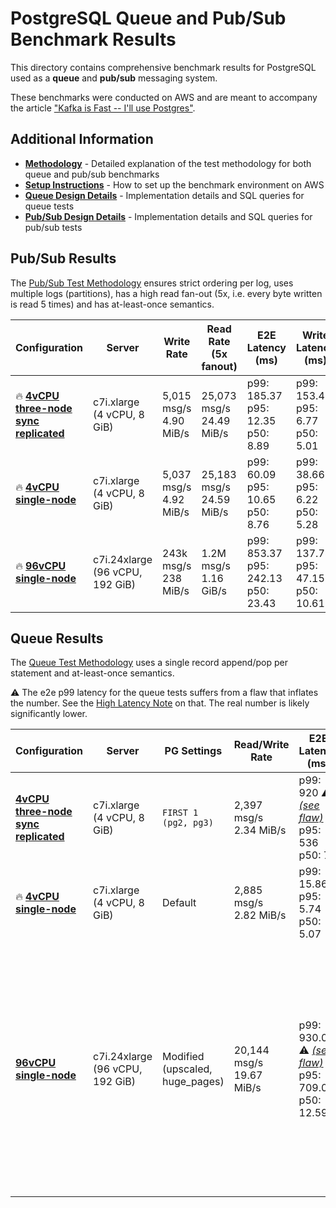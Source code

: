 # PostgreSQL Queue and Pub/Sub Benchmark Results

This directory contains comprehensive benchmark results for PostgreSQL used as a **queue** and **pub/sub** messaging system.

These benchmarks were conducted on AWS and are meant to accompany the article ["Kafka is Fast -- I'll use Postgres"](https://topicpartition.io/blog/postgres-pubsub-queue-benchmarks).

## Additional Information

- **[Methodology](./METHODOLOGY.md)** - Detailed explanation of the test methodology for both queue and pub/sub benchmarks
- **[Setup Instructions](./SETUP.md)** - How to set up the benchmark environment on AWS
- **[Queue Design Details](./queue/README.md)** - Implementation details and SQL queries for queue tests
- **[Pub/Sub Design Details](./pubsub/README.md)** - Implementation details and SQL queries for pub/sub tests

## Pub/Sub Results

The [Pub/Sub Test Methodology](./METHODOLOGY.md#pub-sub) ensures strict ordering per log, uses multiple logs (partitions), has a high read fan-out (5x, i.e. every byte written is read 5 times) and has at-least-once semantics.

| Configuration                                                                                    | Server | Write Rate | Read Rate (5x fanout) | E2E Latency (ms) | Write Latency (ms) | Read Latency (ms) | Partitions | PG Settings                                                                                                     | Bottleneck                                          |
|--------------------------------------------------------------------------------------------------|---------|------------|-----------------------|------------------|-------------------|------------------|------------|-----------------------------------------------------------------------------------------------------------------|-----------------------------------------------------|
| 🔥 **[4vCPU three-node sync replicated](./results/pubsub/4vcpu/three_node/4vcpu_replicated.md)** | c7i.xlarge<br>(4 vCPU, 8 GiB) | 5,015 msg/s<br>4.90 MiB/s | 25,073 msg/s<br>24.49 MiB/s | p99: 185.37<br>p95: 12.35<br>p50: 8.89 | p99: 153.45<br>p95: 6.77<br>p50: 5.01 | p99: 56.69<br>p95: 4.91<br>p50: 3.89 | 4 | `FIRST 1 (pg2, pg3)` and `SET (autovacuum_analyze_scale_factor = 0.05)` on the partition tables                 | number of clients                                   |
| 🔥 **[4vCPU single-node](./results/pubsub/4vcpu/single_node/4vcpu.md)**                          | c7i.xlarge<br>(4 vCPU, 8 GiB) | 5,037 msg/s<br>4.92 MiB/s | 25,183 msg/s<br>24.59 MiB/s | p99: 60.09<br>p95: 10.65<br>p50: 8.76 | p99: 38.66<br>p95: 6.22<br>p50: 5.28 | p99: 27.13<br>p95: 4.67<br>p50: 3.54 | 4 | All defaults<br>(besides `SET (autovacuum_analyze_scale_factor = 0.05)` on the partition tables)                | number of clients                                   |
| 🔥 **[96vCPU single-node](./results/pubsub/96vcpu/single_node/96vcpu.md)**                       | c7i.24xlarge<br>(96 vCPU, 192 GiB) | 243k msg/s<br>238 MiB/s | 1.2M msg/s<br>1.16 GiB/s | p99: 853.37<br>p95: 242.13<br>p50: 23.43 | p99: 137.78<br>p95: 47.15<br>p50: 10.61 | p99: 24.61<br>p95: 19.50<br>p50: 10.45 | 30 | Modified (upscaled, huge_pages) <br> and `SET (autovacuum_analyze_scale_factor = 0.05)` on the partition tables | unsure, probably partitions (8 MiB/s per partition) |

## Queue Results

The [Queue Test Methodology](./METHODOLOGY.md#queues) uses a single record append/pop per statement and at-least-once semantics.

⚠️ The e2e p99 latency for the queue tests suffers from a flaw that inflates the number. See the [High Latency Note](./queue/IMPERFECTIONS.md#high-e2e-latency-note) on that.
The real number is likely significantly lower.

| Configuration | Server | PG Settings | Read/Write Rate | E2E Latency (ms)                                                                                                   | Write Latency (ms) | Read Latency (ms) | Bottleneck                                                                                                                                                                                    |
|--------------|---------|------------|-----------------|--------------------------------------------------------------------------------------------------------------------|-------------------|------------------|-----------------------------------------------------------------------------------------------------------------------------------------------------------------------------------------------|
| **[4vCPU three-node sync replicated](./results/queue/4vcpu/three_node/4vcpu_replicated.md)** | c7i.xlarge<br>(4 vCPU, 8 GiB) | `FIRST 1 (pg2, pg3)` | 2,397 msg/s<br>2.34 MiB/s | p99:️ 920 ⚠️ [*(see flaw)*](./results/queue/IMPERFECTIONS.md#high-e2e-latency-note)<br>p95: 536<br>p50: 7          | p99: 3.3<br>p95: 2.6<br>p50: 2 | p99: 7.65<br>p95: 6.95<br>p50: 5.8 | number of clients                                                                                                                                                                             |
| 🔥 **[4vCPU single-node](./results/queue/4vcpu/single_node/4vcpu.md)** | c7i.xlarge<br>(4 vCPU, 8 GiB) | Default | 2,885 msg/s<br>2.82 MiB/s | p99: 15.86<br>p95: 5.74<br>p50: 5.07                                                                               | p99: 2.46<br>p95: 2.27<br>p50: 1.77 | p99: 4.20<br>p95: 3.64<br>p50: 3.37 | number of clients                                                                                                                                                                             |
| **[96vCPU single-node](./results/queue/96vcpu/single_node/96vcpu.md)** | c7i.24xlarge<br>(96 vCPU, 192 GiB) | Modified<br>(upscaled, huge_pages) | 20,144 msg/s<br>19.67 MiB/s | p99: 930.09 ⚠️ [*(see flaw)*](./results/queue/IMPERFECTIONS.md#high-e2e-latency-note)<br>p95: 709.01<br>p50: 12.59 | p99: 9.42<br>p95: 1.99<br>p50: 1.16 | p99: 22.59<br>p95: 14.93<br>p50: 6.27 | Not pushed further; Some bottleneck was probably hit due to single-table congestion; It's very likely multiple different queue tables would have scaled way beyond this number. | 
